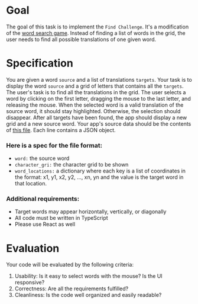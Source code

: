 # Goal

The goal of this task is to implement the `Find Challenge`. It's a modification of the [word search game](https://lovattspuzzles.com/online-puzzles-competitions/play-daily-word-search-puzzle-online/). Instead of finding a list of words in the grid, the user needs to find all possible translations of one given word.

# Specification

You are given a word `source` and a list of translations `targets`. Your task is to display the word `source` and a grid of letters that contains all the `targets`. The user's task is to find all the translations in the grid. The user selects a word by clicking on the first letter, dragging the mouse to the last letter, and releasing the mouse. When the selected word is a valid translation of the source word, it should stay highlighted. Otherwise, the selection should disappear. After all targets have been found, the app should display a new grid and a new source word. Your app's source data should be the contents of [this file](https://github.com/finmid/code-challenge-fe/blob/main/find-challenge). Each line contains a JSON object.

### Here is a spec for the file format:

- `word:` the source word
- `character_gri:` the character grid to be shown
- `word_locations:` a dictionary where each key is a list of coordinates in the format: x1, y1, x2, y2, ..., xn, yn and the value is the target word in that location.

### Additional requirements:

- Target words may appear horizontally, vertically, or diagonally
- All code must be written in TypeScript
- Please use React as well

# Evaluation

Your code will be evaluated by the following criteria: 

1. Usability: Is it easy to select words with the mouse? Is the UI responsive?
2. Correctness: Are all the requirements fulfilled?
3. Cleanliness: Is the code well organized and easily readable?

